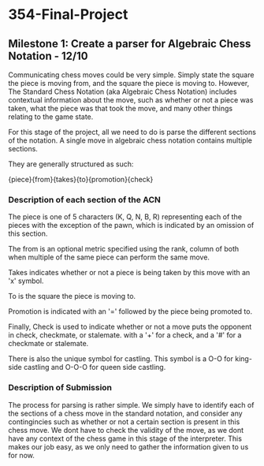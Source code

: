# 354-Final-Project

## Milestone 1: Create a parser for Algebraic Chess Notation - 12/10
Communicating chess moves could be very simple. Simply state the square the piece is moving from, and the square the piece is moving to. However, The Standard Chess Notation (aka Algebraic Chess Notation) includes contextual information about the move, such as whether or not a piece was taken, what the piece was that took the move, and many other things relating to the game state. 

For this stage of the project, all we need to do is parse the different sections of the notation. A single move in algebraic chess notation contains multiple sections.

They are generally structured as such:

{piece}{from}{takes}{to}{promotion}{check}

### Description of each section of the ACN

The piece is one of 5 characters (K, Q, N, B, R) representing each of the pieces with the exception of the pawn, which is indicated by an omission of this section.

The from is an optional metric specified using the rank, column of both when multiple of the same piece can perform the same move. 

Takes indicates whether or not a piece is being taken by this move with an 'x' symbol.

To is the square the piece is moving to.

Promotion is indicated with an '=' followed by the piece being promoted to. 

Finally, Check is used to indicate whether or not a move puts the opponent in check, checkmate, or stalemate. with a '+' for a check, and a '#' for a checkmate or stalemate. 

There is also the unique symbol for castling. This symbol is a O-O for king-side castling and O-O-O for queen side castling. 

### Description of Submission
The process for parsing is rather simple. We simply have to identify each of the sections of a chess move in the standard notation, and consider any contingincies such as whether or not a certain section is present in this chess move. We dont have to check the validity of the move, as we dont have any context of the chess game in this stage of the interpreter. This makes our job easy, as we only need to gather the information given to us for now. 
